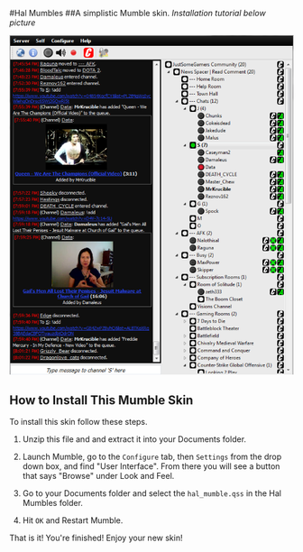 #Hal Mumbles
##A simplistic Mumble skin.
_Installation tutorial below picture_

![Hal-Mumbles3](https://raw.githubusercontent.com/MrKrucible/Hal-Mumbles/master/photos/Hal-Mumbles3.PNG)

## How to Install This Mumble Skin
To install this skin follow these steps.

1. Unzip this file and and extract it into your Documents folder.

2. Launch Mumble, go to the ```Configure``` tab, then ```Settings``` from the drop down box,
and find "User Interface". From there you will see a button that says "Browse" under
Look and Feel.

3. Go to your Documents folder and select the ```hal_mumble.qss``` in the Hal Mumbles folder.

4. Hit ```OK``` and Restart Mumble.

That is it! You're finished! Enjoy your new skin!
